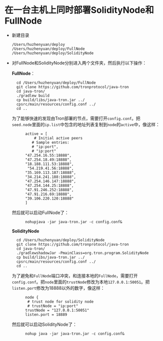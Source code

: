 # 在一台主机上同时部署SolidityNode和FullNode

+ 新建目录

      /Users/huzhenyuan/deploy
      /Users/huzhenyuan/deploy/FullNode
      /Users/huzhenyuan/deploy/SolidityNode

+ 对FullNode和SolidityNode分别进入两个文件夹，然后执行以下操作：
 
    **FullNode**：

        cd /Users/huzhenyuan/deploy/FullNode
        git clone https://github.com/tronprotocol/java-tron
        cd java-tron/
        ./gradlew build
        cp build/libs/java-tron.jar ../
        cpsrc/main/resources/config.conf ../
        cd ..

    为了能够快速的发现由Tron部署的节点，需要打开`config.conf`。把`seed.node`里面的`ip.list`中包含的地址列表复制到`node`的`active`中，像这样：  
    
            active = [  
                # Initial active peers   
               # Sample entries:   
               # "ip:port",   
               # "ip:port" 
            "47.254.16.55:18888", 
            "47.254.18.49:18888", 
            "18.188.111.53:18888",
             "54.219.41.56:18888", 
            "35.169.113.187:18888", 
            "34.214.241.188:18888", 
            "47.254.146.147:18888", 
            "47.254.144.25:18888", 
            "47.91.246.252:18888", 
            "47.91.216.69:18888",  
            "39.106.220.120:18888"   
            ]  
    然后就可以启动FullNode了：  
            
            nohupjava -jar java-tron.jar -c config.conf&
            
    **SolidityNode**
 
        cd /Users/huzhenyuan/deploy/SolidityNode
        git clone https://github.com/tronprotocol/java-tron
        cd java-tron/
        ./gradlewshadowJar -PmainClass=org.tron.program.SolidityNode
        cp build/libs/java-tron.jar ../
        cpsrc/main/resources/config.conf ../
        cd ..
 
     为了避免和`FullNode`端口冲突，和连接本地的`FullNode`，需要打开`config.conf`。把`node`里面的`trustNode`修改为本地`127.0.0.1:50051`。把`listen.port`修改为18888以外的数字，像这样：
 
            node {
             # trust node for solidity node
             # trustNode = "ip:port"
            trustNode = "127.0.0.1:50051"
            listen.port = 18889
 
    然后就可以启动SolidityNode了：
        
            nohup java -jar java-tron.jar -c config.conf&
           